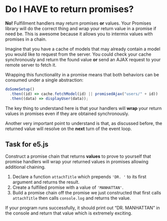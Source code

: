 # Do I HAVE to return promises?

**No!** Fulfillment handlers may return promises **or** values. Your Promises
library will do the correct thing and wrap your return value in a promise if
need be. This is awesome because it allows you to intermix values with
promises in a chain.

Imagine that you have a cache of models that may already contain a model you
would like to request from the server. You could check your cache
synchronously and return the found value **or** send an AJAX request to your
remote server to fetch it.

Wrapping this functionality in a promise means that both behaviors can be
consumed under a single abstraction:

```js
doSomeSetup()
  .then((id) => cache.fetchModel(id) || promisedAjax("users/" + id))
  .then((data) => displayUser(data));
```

The key thing to understand here is that your handlers will **wrap** your
return values in promises even if they are obtained synchronously.

Another very important point to understand is that, as discussed before, the
returned value will resolve on the **next** turn of the event loop.

## Task for e5.js

Construct a promise chain that returns **values** to prove to yourself that
promise handlers will wrap your returned values in promises allowing
additional chaining.

1. Declare a function `attachTitle` which prepends `'DR. '` to its first
   argument and returns the result.
2. Create a fulfilled promise with a value of `'MANHATTAN'`.
3. Build a promise chain off the promise we just constructed that first calls
   `attachTitle` then calls `console.log` and returns the value.

If your program runs successfully, it should print out “DR. MANHATTAN” in the console
and return that value which is extremely exciting.
